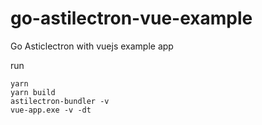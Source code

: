 # go-astilectron-vue-example
Go Asticlectron with vuejs example app

run
```
yarn
yarn build
astilectron-bundler -v
vue-app.exe -v -dt
```
